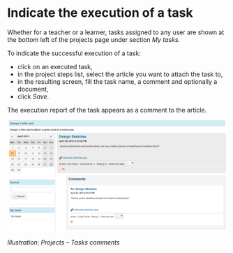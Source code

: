 # Indicate the execution of a task

Whether for a teacher or a learner, tasks assigned to any user are shown at the bottom left of the projects page under section _My tasks._

To indicate the successful execution of a task:

* click on an executed task,
* in the project steps list, select the article you want to attach the task to,
* in the resulting screen, fill the task name, a comment and optionally a document,
* click _Save_.

The execution report of the task appears as a comment to the article.

![](../../.gitbook/assets/images240.png)

_Illustration: Projects – Tasks comments_

